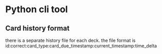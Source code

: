 # Python cli tool

## Card history format

there is a separate history file for each deck. the file format is id:correct:card_type:card_due_timestamp:current_timestamp:time_delta
